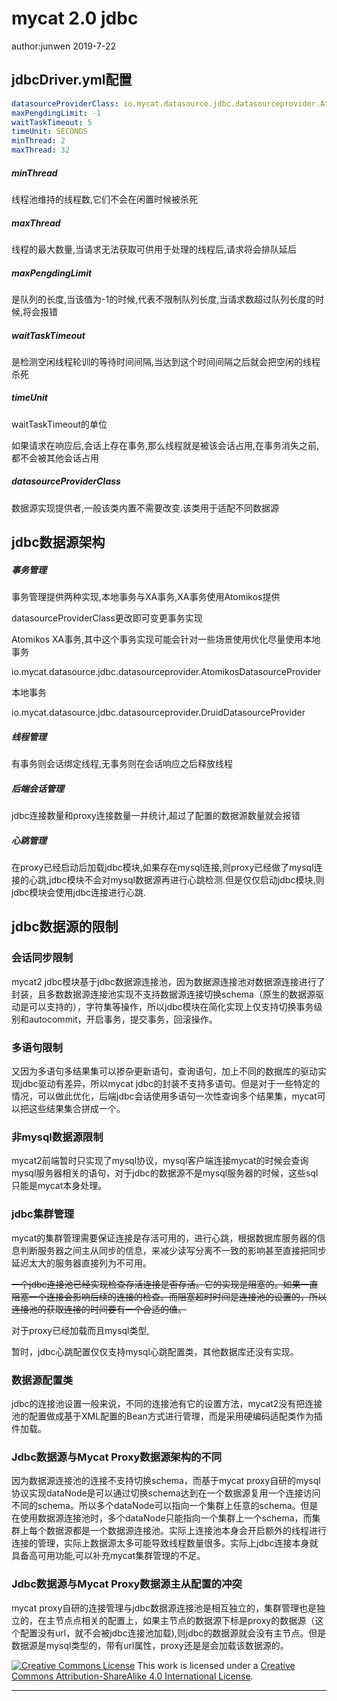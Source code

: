 # mycat 2.0 jdbc

author:junwen 2019-7-22



## jdbcDriver.yml配置

```yaml
datasourceProviderClass: io.mycat.datasource.jdbc.datasourceprovider.AtomikosDatasourceProvider
maxPengdingLimit: -1
waitTaskTimeout: 5
timeUnit: SECONDS
minThread: 2
maxThread: 32
```

##### minThread

线程池维持的线程数,它们不会在闲置时候被杀死

##### maxThread

线程的最大数量,当请求无法获取可供用于处理的线程后,请求将会排队延后

##### maxPengdingLimit

是队列的长度,当该值为-1的时候,代表不限制队列长度,当请求数超过队列长度的时候,将会报错

##### waitTaskTimeout

是检测空闲线程轮训的等待时间间隔,当达到这个时间间隔之后就会把空闲的线程杀死

##### timeUnit

waitTaskTimeout的单位

如果请求在响应后,会话上存在事务,那么线程就是被该会话占用,在事务消失之前,都不会被其他会话占用

##### datasourceProviderClass

数据源实现提供者,一般该类内置不需要改变.该类用于适配不同数据源



## jdbc数据源架构

##### 事务管理

事务管理提供两种实现,本地事务与XA事务,XA事务使用Atomikos提供

datasourceProviderClass更改即可变更事务实现

Atomikos XA事务,其中这个事务实现可能会针对一些场景使用优化尽量使用本地事务

io.mycat.datasource.jdbc.datasourceprovider.AtomikosDatasourceProvider

本地事务

io.mycat.datasource.jdbc.datasourceprovider.DruidDatasourceProvider



##### 线程管理

有事务则会话绑定线程,无事务则在会话响应之后释放线程



##### 后端会话管理

jdbc连接数量和proxy连接数量一并统计,超过了配置的数据源数量就会报错



##### 心跳管理

在proxy已经启动后加载jdbc模块,如果存在mysql连接,则proxy已经做了mysql连接的心跳,jdbc模块不会对mysql数据源再进行心跳检测.但是仅仅启动jdbc模块,则jdbc模块会使用jdbc连接进行心跳.





## jdbc数据源的限制

### 会话同步限制

mycat2 jdbc模块基于jdbc数据源连接池，因为数据源连接池对数据源连接进行了封装，且多数数据源连接池实现不支持数据源连接切换schema（原生的数据源驱动是可以支持的），字符集等操作，所以jdbc模块在简化实现上仅支持切换事务级别和autocommit，开启事务，提交事务，回滚操作。

### 多语句限制

又因为多语句多结果集可以掺杂更新语句，查询语句，加上不同的数据库的驱动实现jdbc驱动有差异，所以mycat jdbc的封装不支持多语句。但是对于一些特定的情况，可以做此优化，后端jdbc会话使用多语句一次性查询多个结果集，mycat可以把这些结果集合拼成一个。

### 非mysql数据源限制

mycat2前端暂时只实现了mysql协议，mysql客户端连接mycat的时候会查询mysql服务器相关的语句，对于jdbc的数据源不是mysql服务器的时候，这些sql只能是mycat本身处理。

### jdbc集群管理

mycat的集群管理需要保证连接是存活可用的，进行心跳，根据数据库服务器的信息判断服务器之间主从同步的信息，来减少读写分离不一致的影响甚至直接把同步延迟太大的服务器直接列为不可用。

~~一个jdbc连接池已经实现检查存活连接是否存活。它的实现是阻塞的。如果一直阻塞一个连接会影响后续的连接的检查。而阻塞超时时间是连接池的设置的，所以连接池的获取连接的时间要有一个合适的值。~~

对于proxy已经加载而且mysql类型,

暂时，jdbc心跳配置仅仅支持mysql心跳配置类，其他数据库还没有实现。

### 数据源配置类

jdbc的连接池设置一般来说，不同的连接池有它的设置方法，mycat2没有把连接池的配置做成基于XML配置的Bean方式进行管理，而是采用硬编码适配类作为插件加载。

### Jdbc数据源与Mycat Proxy数据源架构的不同

因为数据源连接池的连接不支持切换schema，而基于mycat proxy自研的mysql协议实现dataNode是可以通过切换schema达到在一个数据源复用一个连接访问不同的schema。所以多个dataNode可以指向一个集群上任意的schema。但是在使用数据源连接池时，多个dataNode只能指向一个集群上一个schema，而集群上每个数据源都是一个数据源连接池。实际上连接池本身会开启额外的线程进行连接的管理，实际上数据源太多可能导致线程数量很多。实际上jdbc连接本身就具备高可用功能,可以补充mycat集群管理的不足。

### Jdbc数据源与Mycat Proxy数据源主从配置的冲突

mycat proxy自研的连接管理与jdbc数据源连接池是相互独立的，集群管理也是独立的，在主节点点相关的配置上，如果主节点的数据源下标是proxy的数据源（这个配置没有url，就不会被jdbc连接池加载),则jdbc的数据源就会没有主节点。但是数据源是mysql类型的，带有url属性，proxy还是是会加载该数据源的。








[![Creative Commons License](https://i.creativecommons.org/l/by-sa/4.0/88x31.png)](http://creativecommons.org/licenses/by-sa/4.0/)
This work is licensed under a [Creative Commons Attribution-ShareAlike 4.0 International License](http://creativecommons.org/licenses/by-sa/4.0/).

------


